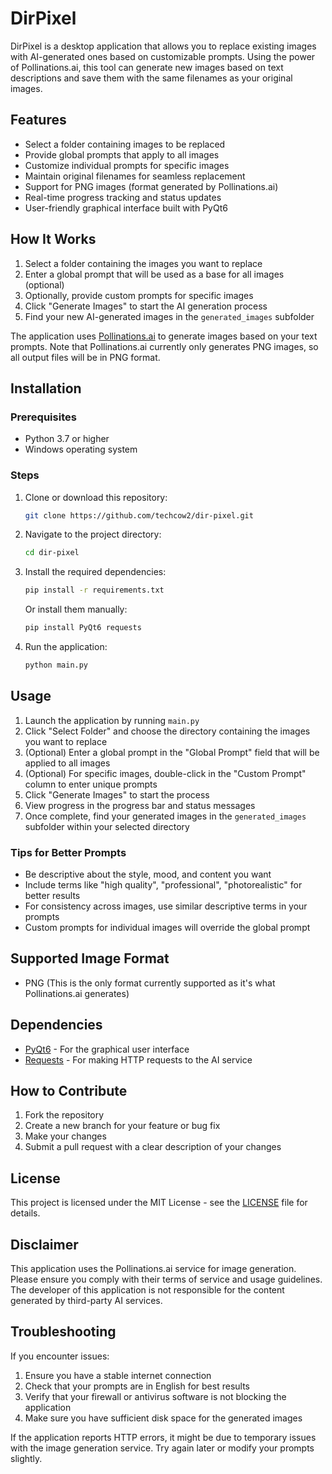 # DirPixel

DirPixel is a desktop application that allows you to replace existing images with AI-generated ones based on customizable prompts. Using the power of Pollinations.ai, this tool can generate new images based on text descriptions and save them with the same filenames as your original images.

## Features

- Select a folder containing images to be replaced
- Provide global prompts that apply to all images
- Customize individual prompts for specific images
- Maintain original filenames for seamless replacement
- Support for PNG images (format generated by Pollinations.ai)
- Real-time progress tracking and status updates
- User-friendly graphical interface built with PyQt6

## How It Works

1. Select a folder containing the images you want to replace
2. Enter a global prompt that will be used as a base for all images (optional)
3. Optionally, provide custom prompts for specific images
4. Click "Generate Images" to start the AI generation process
5. Find your new AI-generated images in the `generated_images` subfolder

The application uses [Pollinations.ai](https://pollinations.ai) to generate images based on your text prompts. Note that Pollinations.ai currently only generates PNG images, so all output files will be in PNG format.

## Installation

### Prerequisites

- Python 3.7 or higher
- Windows operating system

### Steps

1. Clone or download this repository:
   ```bash
   git clone https://github.com/techcow2/dir-pixel.git
   ```

2. Navigate to the project directory:
   ```bash
   cd dir-pixel
   ```

3. Install the required dependencies:
   ```bash
   pip install -r requirements.txt
   ```
   
   Or install them manually:
   ```bash
   pip install PyQt6 requests
   ```

4. Run the application:
   ```bash
   python main.py
   ```

## Usage

1. Launch the application by running `main.py`
2. Click "Select Folder" and choose the directory containing the images you want to replace
3. (Optional) Enter a global prompt in the "Global Prompt" field that will be applied to all images
4. (Optional) For specific images, double-click in the "Custom Prompt" column to enter unique prompts
5. Click "Generate Images" to start the process
6. View progress in the progress bar and status messages
7. Once complete, find your generated images in the `generated_images` subfolder within your selected directory

### Tips for Better Prompts

- Be descriptive about the style, mood, and content you want
- Include terms like "high quality", "professional", "photorealistic" for better results
- For consistency across images, use similar descriptive terms in your prompts
- Custom prompts for individual images will override the global prompt

## Supported Image Format

- PNG (This is the only format currently supported as it's what Pollinations.ai generates)

## Dependencies

- [PyQt6](https://pypi.org/project/PyQt6/) - For the graphical user interface
- [Requests](https://docs.python-requests.org/en/latest/) - For making HTTP requests to the AI service

## How to Contribute

1. Fork the repository
2. Create a new branch for your feature or bug fix
3. Make your changes
4. Submit a pull request with a clear description of your changes

## License

This project is licensed under the MIT License - see the [LICENSE](LICENSE) file for details.

## Disclaimer

This application uses the Pollinations.ai service for image generation. Please ensure you comply with their terms of service and usage guidelines. The developer of this application is not responsible for the content generated by third-party AI services.

## Troubleshooting

If you encounter issues:

1. Ensure you have a stable internet connection
2. Check that your prompts are in English for best results
3. Verify that your firewall or antivirus software is not blocking the application
4. Make sure you have sufficient disk space for the generated images

If the application reports HTTP errors, it might be due to temporary issues with the image generation service. Try again later or modify your prompts slightly.